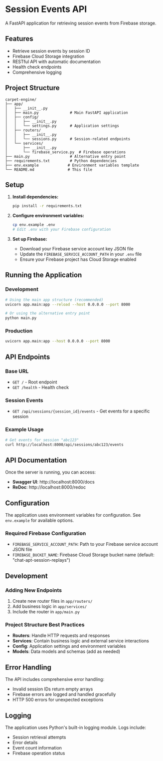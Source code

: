 # Session Events API

A FastAPI application for retrieving session events from Firebase storage.

## Features

- Retrieve session events by session ID
- Firebase Cloud Storage integration
- RESTful API with automatic documentation
- Health check endpoints
- Comprehensive logging

## Project Structure

```
carpet-engine/
├── app/
│   ├── __init__.py
│   ├── main.py              # Main FastAPI application
│   ├── config/
│   │   ├── __init__.py
│   │   └── settings.py      # Application settings
│   ├── routers/
│   │   ├── __init__.py
│   │   └── sessions.py      # Session-related endpoints
│   └── services/
│       ├── __init__.py
│       └── firebase_service.py  # Firebase operations
├── main.py                  # Alternative entry point
├── requirements.txt         # Python dependencies
├── env.example             # Environment variables template
└── README.md               # This file
```

## Setup

1. **Install dependencies:**
   ```bash
   pip install -r requirements.txt
   ```

2. **Configure environment variables:**
   ```bash
   cp env.example .env
   # Edit .env with your Firebase configuration
   ```

3. **Set up Firebase:**
   - Download your Firebase service account key JSON file
   - Update the `FIREBASE_SERVICE_ACCOUNT_PATH` in your `.env` file
   - Ensure your Firebase project has Cloud Storage enabled

## Running the Application

### Development
```bash
# Using the main app structure (recommended)
uvicorn app.main:app --reload --host 0.0.0.0 --port 8000

# Or using the alternative entry point
python main.py
```

### Production
```bash
uvicorn app.main:app --host 0.0.0.0 --port 8000
```

## API Endpoints

### Base URL
- `GET /` - Root endpoint
- `GET /health` - Health check

### Session Events
- `GET /api/sessions/{session_id}/events` - Get events for a specific session

### Example Usage

```bash
# Get events for session "abc123"
curl http://localhost:8000/api/sessions/abc123/events
```

## API Documentation

Once the server is running, you can access:
- **Swagger UI**: http://localhost:8000/docs
- **ReDoc**: http://localhost:8000/redoc

## Configuration

The application uses environment variables for configuration. See `env.example` for available options.

### Required Firebase Configuration
- `FIREBASE_SERVICE_ACCOUNT_PATH`: Path to your Firebase service account JSON file
- `FIREBASE_BUCKET_NAME`: Firebase Cloud Storage bucket name (default: "chat-apt-session-replays")

## Development

### Adding New Endpoints

1. Create new router files in `app/routers/`
2. Add business logic in `app/services/`
3. Include the router in `app/main.py`

### Project Structure Best Practices

- **Routers**: Handle HTTP requests and responses
- **Services**: Contain business logic and external service interactions
- **Config**: Application settings and environment variables
- **Models**: Data models and schemas (add as needed)

## Error Handling

The API includes comprehensive error handling:
- Invalid session IDs return empty arrays
- Firebase errors are logged and handled gracefully
- HTTP 500 errors for unexpected exceptions

## Logging

The application uses Python's built-in logging module. Logs include:
- Session retrieval attempts
- Error details
- Event count information
- Firebase operation status 
